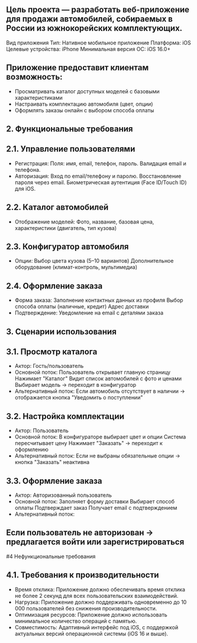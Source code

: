 ## Цель проекта — разработать веб-приложение для продажи автомобилей, собираемых в России из южнокорейских комплектующих. 
Вид приложения
Тип: Нативное мобильное приложение
Платформа: iOS
Целевые устройства: iPhone
Минимальная версия ОС: iOS 16.0+
## Приложение предоставит клиентам возможность:
- Просматривать каталог доступных моделей с базовыми характеристиками
- Настраивать комплектацию автомобиля (цвет, опции)
- Оформлять заказы онлайн с выбором способа оплаты
## 2. Функциональные требования
## 2.1. Управление пользователями
- Регистрация:
Поля: имя, email, телефон, пароль.
Валидация email и телефона.
- Авторизация:
Вход по email/телефону и паролю.
Восстановление пароля через email.
Биометрическая аутентиция (Face ID/Touch ID) для iOS.
## 2.2. Каталог автомобилей
- Отображение моделей:
Фото, название, базовая цена, характеристики (двигатель, тип кузова)
## 2.3. Конфигуратор автомобиля
- Опции:
Выбор цвета кузова (5–10 вариантов)
Дополнительное оборудование (климат-контроль, мультимедиа)
## 2.4. Оформление заказа
- Форма заказа:
Заполнение контактных данных из профиля
Выбор способа оплаты (наличные, кредит)
Адрес доставки
- Подтверждение:
Уведомление на email с деталями заказа
## 3. Сценарии использования
## 3.1. Просмотр каталога
- Актор: Гость/пользователь
- Основной поток:
Пользователь открывает главную страницу
Нажимает "Каталог"
Видит список автомобилей с фото и ценами
Выбирает модель → переходит в конфигуратор
- Альтернативный поток:
Если автомобиль отсутствует в наличии → отображается кнопка "Уведомить о поступлении"
## 3.2. Настройка комплектации
- Актор: Пользователь
- Основной поток:
В конфигураторе выбирает цвет и опции
Система пересчитывает цену
Нажимает "Заказать" → переходит к оформлению
- Альтернативный поток:
Если не выбраны обязательные опции → кнопка "Заказать" неактивна
## 3.3. Оформление заказа
- Актор: Авторизованный пользователь
- Основной поток:
Заполняет форму доставки
Выбирает способ оплаты
Подтверждает заказ
Получает email с подтверждением
- Альтернативный поток:
## Если пользователь не авторизован → предлагается войти или зарегистрироваться
#4 Нефункциональные требования

## 4.1. Требования к производительности
- Время отклика: Приложение должно обеспечивать время отклика не более 2 секунд для всех пользовательских взаимодействий.
- Нагрузка: Приложение должно поддерживать одновременно до 10 000 пользователей без снижения производительности.
- Оптимизация ресурсов: Приложение должно использовать минимальное количество операций с памятью.
- Совместимость: Адаптивный интерфейс под iOS, с поддержкой актуальных версий операционной системы (iOS 16 и выше).
